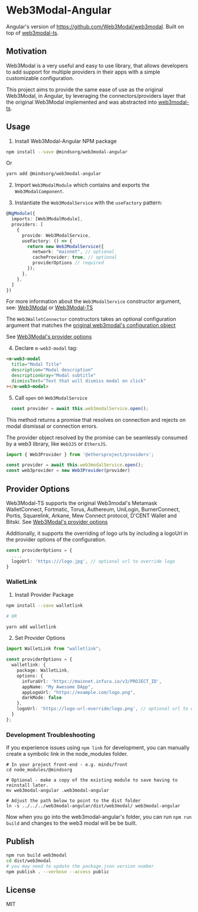 # Web3Modal-Angular

Angular's version of https://github.com/Web3Modal/web3modal. Built on top of [web3modal-ts](https://gitlab.com/minds/web3modal-ts/).

## Motivation

Web3Modal is a very useful and easy to use library, that allows developers to add support for multiple providers in their apps with a simple customizable configuration. 

This project aims to provide the same ease of use as the original Web3Modal, in Angular, by leveraging the connectors/providers layer that the original Web3Modal implemented and was abstracted into [web3modal-ts](https://gitlab.com/minds/web3modal-ts/).

## Usage

1. Install Web3Modal-Angular NPM package

```bash
npm install --save @mindsorg/web3modal-angular
```

Or

```bash
yarn add @mindsorg/web3modal-angular
```

2. Import `Web3ModalModule` which contains and exports the `Web3ModalComponent`.

3. Instantiate the `Web3ModalService` with the `useFactory` pattern:

```ts
@NgModule({
  imports: [Web3ModalModule],
  providers: [
    {
      provide: Web3ModalService,
      useFactory: () => {
        return new Web3ModalService({
          network: "mainnet", // optional
          cacheProvider: true, // optional
          providerOptions // required
        });
      },
    },
  ]
})
```

For more information about the `Web3ModalService` constructor argument, see: [Web3Modal]((https://github.com/Web3Modal/web3modal#usage)) or [Web3Modal-TS](https://gitlab.com/minds/web3modal-ts/)

The `Web3WalletConnector` constructors takes an optional configuration argument that matches the [original web3modal's configuration object](https://github.com/Web3Modal/web3modal#usage)

See [Web3Modal's provider options](https://github.com/Web3Modal/web3modal#provider-options)

4. Declare `m-web3-modal` tag:

```html
<m-web3-modal
  title="Modal Title"
  description="Modal description"
  descriptionGray="Modal subtitle"
  dismissText="Text that will dismiss modal on click"
></m-web3-modal>
```

5. Call `open` on `Web3ModalService`

```ts
  const provider = await this.web3modalService.open();

```

This method returns a promise that resolves on connection and rejects on modal dismissal or connection errors.

The provider object resolved by the promise can be seamlessly consumed by a web3 library, like `Web3JS` or `EthersJS`.

```ts
import { Web3Provider } from '@ethersproject/providers';

const provider = await this.web3modalService.open();
const web3provider = new Web3Provider(provider)
```

## Provider Options

Web3Modal-TS supports the original Web3modal's Metamask WalletConnect, Fortmatic, Torus, Authereum, UniLogin, BurnerConnect, Portis, Squarelink, Arkane, Mew Connect protocol, D'CENT Wallet and Bitski. See [Web3Modal's provider options](https://github.com/Web3Modal/web3modal#provider-options)

Additionally, it supports the overriding of logo urls by including a logoUrl in the provider options of the configuration.

```ts
const providerOptions = {
  ...,
  logoUrl: 'https:///logo.jpg', // optional url to override logo
}
```

### WalletLink

1. Install Provider Package

```bash
npm install --save walletlink

# OR

yarn add walletlink
```

2. Set Provider Options

```typescript
import WalletLink from "walletlink";

const providerOptions = {
  walletlink: {
    package: WalletLink,
    options: {
      infuraUrl: 'https://mainnet.infura.io/v3/PROJECT_ID',
      appName: "My Awesome DApp",
      appLogoUrl: "https://example.com/logo.png",
      darkMode: false
    },
    logoUrl: 'https://logo-url-override/logo.png', // optional url to override logo
  }
};
```

### Development Troubleshooting

If you experience issues using `npm link` for development, you can manually create a symbolic link in the node_modules folder.

```
# In your project front-end - e.g. minds/front
cd node_modules/@mindsorg

# Optional - make a copy of the existing module to save having to reinstall later. 
mv web3modal-angular .web3modal-angular

# Adjust the path below to point to the dist folder
ln -s ../../../web3modal-angular/dist/web3modal/ web3modal-angular
```

Now when you go into the web3modal-angular's folder, you can run `npm run build` and changes to the web3 modal will be be built.


## Publish

```sh
npm run build web3modal
cd dist/web3modal
# you may need to update the package.json version number
npm publish . --verbose --access public
```

## License

MIT
